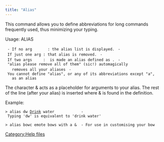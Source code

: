 ```yaml
---
title: "Alias"
---
```


This command allows you to define abbreviations for long commands
frequently used, thus minimizing your typing.

Usage: ALIAS <arg1> <arg2>

` - If no arg       : the alias list is displayed.`
` - If just one arg : that alias is removed.`
` - If two args     : `<arg1>` is made an alias defined as `<arg2>`.`
` - "alias please remove all of them" (sic!) automagically `
`   removes all your aliases`
` - You cannot define "alias", or any of its abbreviations except "a",`
`   as an alias`

The character & acts as a placeholder for arguments to your alias. The
rest of the line (after your alias) is inserted where & is found in the
definition.

Example:

`> alias dw `[`Drink`](Drink "wikilink")` water            - Typing 'dw' is equivalent to 'drink water'`

`> alias bowc emote bows with a &  - For use in customising your bow`

[Category:Help files](Category:Help_files "wikilink")